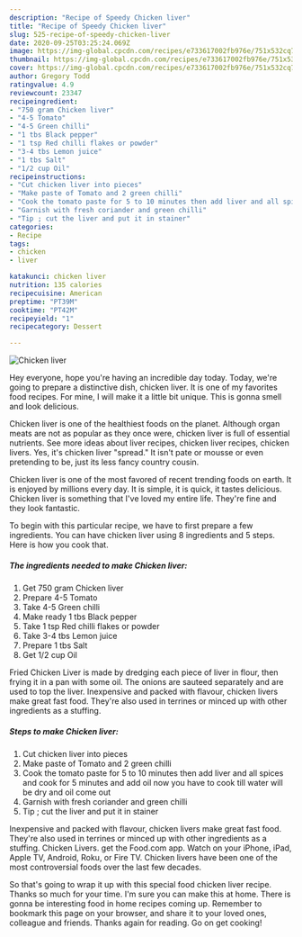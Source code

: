 ```yaml
---
description: "Recipe of Speedy Chicken liver"
title: "Recipe of Speedy Chicken liver"
slug: 525-recipe-of-speedy-chicken-liver
date: 2020-09-25T03:25:24.069Z
image: https://img-global.cpcdn.com/recipes/e733617002fb976e/751x532cq70/chicken-liver-recipe-main-photo.jpg
thumbnail: https://img-global.cpcdn.com/recipes/e733617002fb976e/751x532cq70/chicken-liver-recipe-main-photo.jpg
cover: https://img-global.cpcdn.com/recipes/e733617002fb976e/751x532cq70/chicken-liver-recipe-main-photo.jpg
author: Gregory Todd
ratingvalue: 4.9
reviewcount: 23347
recipeingredient:
- "750 gram Chicken liver"
- "4-5 Tomato"
- "4-5 Green chilli"
- "1 tbs Black pepper"
- "1 tsp Red chilli flakes or powder"
- "3-4 tbs Lemon juice"
- "1 tbs Salt"
- "1/2 cup Oil"
recipeinstructions:
- "Cut chicken liver into pieces"
- "Make paste of Tomato and 2 green chilli"
- "Cook the tomato paste for 5 to 10 minutes then add liver and all spices and cook for 5 minutes and add oil now you have to cook till water will be dry and oil come out"
- "Garnish with fresh coriander and green chilli"
- "Tip ; cut the liver and put it in stainer"
categories:
- Recipe
tags:
- chicken
- liver

katakunci: chicken liver 
nutrition: 135 calories
recipecuisine: American
preptime: "PT39M"
cooktime: "PT42M"
recipeyield: "1"
recipecategory: Dessert

---
```



![Chicken liver](https://img-global.cpcdn.com/recipes/e733617002fb976e/751x532cq70/chicken-liver-recipe-main-photo.jpg)

Hey everyone, hope you're having an incredible day today. Today, we're going to prepare a distinctive dish, chicken liver. It is one of my favorites food recipes. For mine, I will make it a little bit unique. This is gonna smell and look delicious.

Chicken liver is one of the healthiest foods on the planet. Although organ meats are not as popular as they once were, chicken liver is full of essential nutrients. See more ideas about liver recipes, chicken liver recipes, chicken livers. Yes, it&#39;s chicken liver &#34;spread.&#34; It isn&#39;t pate or mousse or even pretending to be, just its less fancy country cousin.

Chicken liver is one of the most favored of recent trending foods on earth. It is enjoyed by millions every day. It is simple, it is quick, it tastes delicious. Chicken liver is something that I've loved my entire life. They're fine and they look fantastic.


To begin with this particular recipe, we have to first prepare a few ingredients. You can have chicken liver using 8 ingredients and 5 steps. Here is how you cook that.

<!--inarticleads1-->

##### The ingredients needed to make Chicken liver:

1. Get 750 gram Chicken liver
1. Prepare 4-5 Tomato
1. Take 4-5 Green chilli
1. Make ready 1 tbs Black pepper
1. Take 1 tsp Red chilli flakes or powder
1. Take 3-4 tbs Lemon juice
1. Prepare 1 tbs Salt
1. Get 1/2 cup Oil


Fried Chicken Liver is made by dredging each piece of liver in flour, then frying it in a pan with some oil. The onions are sauteed separately and are used to top the liver. Inexpensive and packed with flavour, chicken livers make great fast food. They&#39;re also used in terrines or minced up with other ingredients as a stuffing. 

<!--inarticleads2-->

##### Steps to make Chicken liver:

1. Cut chicken liver into pieces
1. Make paste of Tomato and 2 green chilli
1. Cook the tomato paste for 5 to 10 minutes then add liver and all spices and cook for 5 minutes and add oil now you have to cook till water will be dry and oil come out
1. Garnish with fresh coriander and green chilli
1. Tip ; cut the liver and put it in stainer


Inexpensive and packed with flavour, chicken livers make great fast food. They&#39;re also used in terrines or minced up with other ingredients as a stuffing. Chicken Livers. get the Food.com app. Watch on your iPhone, iPad, Apple TV, Android, Roku, or Fire TV. Chicken livers have been one of the most controversial foods over the last few decades. 

So that's going to wrap it up with this special food chicken liver recipe. Thanks so much for your time. I'm sure you can make this at home. There is gonna be interesting food in home recipes coming up. Remember to bookmark this page on your browser, and share it to your loved ones, colleague and friends. Thanks again for reading. Go on get cooking!
